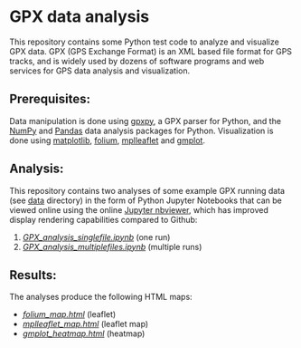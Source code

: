 # GPX data analysis

This repository contains some Python test code to analyze and visualize GPX data. GPX (GPS Exchange Format) is an XML based file format for GPS tracks, and is widely used by dozens of software programs and web services for GPS data analysis and visualization. 

## Prerequisites:

Data manipulation is done using [gpxpy](https://github.com/tkrajina/gpxpy), a GPX parser for Python, and the [NumPy](http://www.numpy.org/) and [Pandas](https://pandas.pydata.org/) data analysis packages for Python. Visualization is done using [matplotlib](https://matplotlib.org/), [folium](https://github.com/python-visualization/folium), [mplleaflet](https://github.com/jwass/mplleaflet) and [gmplot](https://github.com/vgm64/gmplot).

## Analysis:

This repository contains two analyses of some example GPX running data (see [data](data) directory) in the form of Python Jupyter Notebooks that can be viewed online using the online [Jupyter nbviewer](https://nbviewer.jupyter.org/), which has improved display rendering capabilities compared to Github:

1. [*GPX_analysis_singlefile.ipynb*](https://nbviewer.jupyter.org/github/gmalim/GPX_analysis/blob/master/GPX_analysis_singlefile.ipynb) (one run)
2. [*GPX_analysis_multiplefiles.ipynb*](https://nbviewer.jupyter.org/github/gmalim/GPX_analysis/blob/master/GPX_analysis_multiplefiles.ipynb) (multiple runs)

## Results:

The analyses produce the following HTML maps:

- [*folium_map.html*](https://gmalim.github.io/GPX_analysis/folium_map.html) (leaflet)
- [*mplleaflet_map.html*](https://gmalim.github.io/GPX_analysis/mplleaflet_map.html) (leaflet map)
- [*gmplot_heatmap.html*](https://gmalim.github.io/GPX_analysis/gmplot_heatmap.html) (heatmap)


